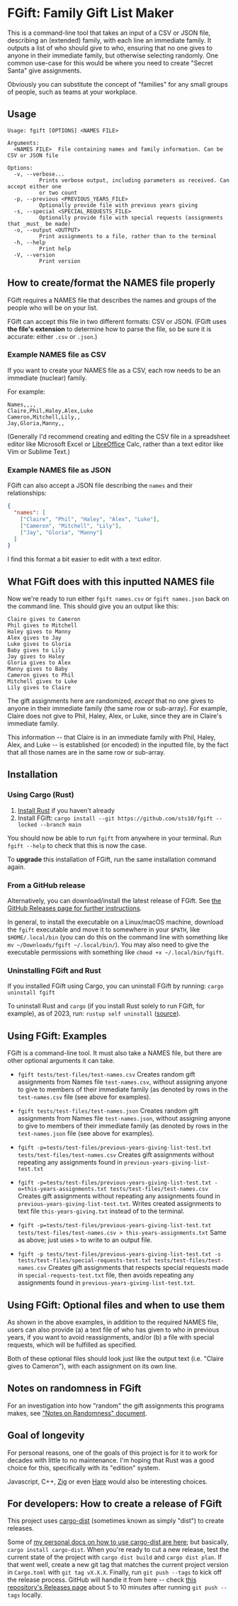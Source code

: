 # FGift: Family Gift List Maker

This is a command-line tool that takes an input of a CSV or JSON file, describing an (extended) family, with each line an immediate family. It outputs a list of who should give to who, ensuring that no one gives to anyone in their immediate family, but otherwise selecting randomly. One common use-case for this would be where you need to create "Secret Santa" give assignments.

Obviously you can substitute the concept of "families" for any small groups of people, such as teams at your workplace.

## Usage

```text
Usage: fgift [OPTIONS] <NAMES FILE>

Arguments:
  <NAMES FILE>  File containing names and family information. Can be CSV or JSON file

Options:
  -v, --verbose...
          Prints verbose output, including parameters as received. Can accept either one 
          or two count
  -p, --previous <PREVIOUS_YEARS_FILE>
          Optionally provide file with previous years giving
  -s, --special <SPECIAL_REQUESTS_FILE>
          Optionally provide file with special requests (assignments that _must_ be made)
  -o, --output <OUTPUT>
          Print assignments to a file, rather than to the terminal
  -h, --help
          Print help
  -V, --version
          Print version
```

## How to create/format the NAMES file properly

FGift requires a NAMES file that describes the names and groups of the people who will be on your list.

FGift can accept this file in two different formats: CSV or JSON. (FGift uses **the file's extension** to determine how to parse the file, so be sure it is accurate: either `.csv` or `.json`.)

### Example NAMES file as CSV
If you want to create your NAMES file as a CSV, each row needs to be an immediate (nuclear) family.

For example:

```csv
Names,,,,
Claire,Phil,Haley,Alex,Luke
Cameron,Mitchell,Lily,,
Jay,Gloria,Manny,,
```

(Generally I'd recommend creating and editing the CSV file in a spreadsheet editor like Microsoft Excel or [LibreOffice](https://www.libreoffice.org/) Calc, rather than a text editor like Vim or Sublime Text.)

### Example NAMES file as JSON
FGift can also accept a JSON file describing the `names` and their relationships:

```json
{
  "names": [
    ["Claire", "Phil", "Haley", "Alex", "Luke"],
    ["Cameron", "Mitchell", "Lily"],
    ["Jay", "Gloria", "Manny"]
  ]
}
```

I find this format a bit easier to edit with a text editor.

## What FGift does with this inputted NAMES file
Now we're ready to run either `fgift names.csv` or `fgift names.json` back on the command line. This should give you an output like this:

```
Claire gives to Cameron
Phil gives to Mitchell
Haley gives to Manny
Alex gives to Jay
Luke gives to Gloria
Baby gives to Lily
Jay gives to Haley
Gloria gives to Alex
Manny gives to Baby
Cameron gives to Phil
Mitchell gives to Luke
Lily gives to Claire
```

The gift assignments here are randomized, _except_ that no one gives to anyone in their immediate family (the same row or sub-array). For example, Claire does not give to Phil, Haley, Alex, or Luke, since they are in Claire's immediate family. 

This information -- that Claire is in an immediate family with Phil, Haley, Alex, and Luke -- is established (or encoded) in the inputted file, by the fact that all those names are in the same row or sub-array. 

## Installation 

### Using Cargo (Rust)
1. [Install Rust](https://www.rust-lang.org/tools/install) if you haven't already
2. Install FGift: `cargo install --git https://github.com/sts10/fgift --locked --branch main`

You should now be able to run `fgift` from anywhere in your terminal. Run `fgift --help` to check that this is now the case.

To **upgrade** this installation of FGift, run the same installation command again.

### From a GitHub release
Alternatively, you can download/install the latest release of FGift. See [the GitHub Releases page for further instructions](https://github.com/sts10/fgift/releases).

In general, to install the executable on a Linux/macOS machine, download the `fgift` executable and move it to somewhere in your `$PATH`, like `$HOME/.local/bin` (you can do this on the command line with something like `mv ~/Downloads/fgift ~/.local/bin/`). You may also need to give the executable permissions with something like `chmod +x ~/.local/bin/fgift`.

### Uninstalling FGift and Rust

If you installed FGift using Cargo, you can uninstall FGift by running: `cargo uninstall fgift`

To uninstall Rust and `cargo` (if you install Rust solely to run FGift, for example), as of 2023, run: `rustup self uninstall` ([source](https://www.rust-lang.org/tools/install)).

## Using FGift: Examples

FGift is a command-line tool. It must also take a NAMES file, but there are other optional arguments it can take.

- `fgift tests/test-files/test-names.csv` Creates random gift assignments from Names file `test-names.csv`, without assigning anyone to give to members of their immediate family (as denoted by rows in the `test-names.csv` file (see above for examples).

- `fgift tests/test-files/test-names.json` Creates random gift assignments from Names file `test-names.json`, without assigning anyone to give to members of their immediate family (as denoted by rows in the `test-names.json` file (see above for examples).

- `fgift -p=tests/test-files/previous-years-giving-list-test.txt tests/test-files/test-names.csv` Creates gift assignments without repeating any assignments found in `previous-years-giving-list-test.txt`

- `fgift -p=tests/test-files/previous-years-giving-list-test.txt -o=this-years-assignments.txt tests/test-files/test-names.csv` Creates gift assignments without repeating any assignments found in `previous-years-giving-list-test.txt`. Writes created assignments to text file `this-years-giving.txt` instead of to the terminal.

- `fgift -p=tests/test-files/previous-years-giving-list-test.txt tests/test-files/test-names.csv > this-years-assignments.txt` Same as above; just uses `>` to write to an output file.

- `fgift -p tests/test-files/previous-years-giving-list-test.txt -s tests/test-files/special-requests-test.txt tests/test-files/test-names.csv` Creates gift assignments that respects special requests made in `special-requests-test.txt` file, then avoids repeating any assignments found in `previous-years-giving-list-test.txt`.

## Using FGift: Optional files and when to use them
As shown in the above examples, in addition to the required NAMES file, users can also provide (a) a text file of who has given to who in previous years, if you want to avoid reassignments, and/or (b) a file with special requests, which will be fulfilled as specified. 

Both of these optional files should look just like the output text (i.e. "Claire gives to Cameron"), with each assignment on its own line.

## Notes on randomness in FGift
For an investigation into how "random" the gift assignments this programs makes, see ["Notes on Randomness" document](./notes-on-randomness.markdown).

## Goal of longevity
For personal reasons, one of the goals of this project is for it to work for decades with little to no maintenance. I'm hoping that Rust was a good choice for this, specifically with its "edition" system.

Javascript, C++, [Zig](https://ziglang.org/) or even [Hare](https://harelang.org/) would also be interesting choices.

## For developers: How to create a release of FGift
This project uses [cargo-dist](https://opensource.axo.dev/cargo-dist/) (sometimes known as simply "dist") to create releases. 

Some of [my personal docs on how to use cargo-dist are here](https://sts10.github.io/docs/cargo-dist-tips.html); but basically, `cargo install cargo-dist`. When you're ready to cut a new release, test the current state of the project with `cargo dist build` and `cargo dist plan`. If that went well, create a new git tag that matches the current project version in `Cargo.toml` with `git tag vX.X.X`. Finally, run `git push --tags` to kick off the release process. GitHub will handle it from here -- check [this repository's Releases page](https://github.com/sts10/fgift/releases) about 5 to 10 minutes after running `git push --tags` locally.
